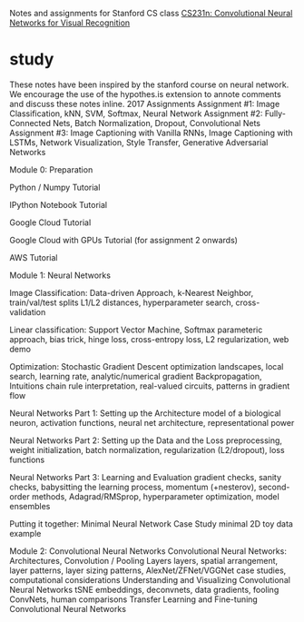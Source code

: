 
Notes and assignments for Stanford CS class [CS231n: Convolutional Neural Networks for Visual Recognition](http://vision.stanford.edu/teaching/cs231n/)

# study
These notes have been inspired by the stanford course on neural network. 
We encourage the use of the hypothes.is extension to annote comments and discuss these notes inline. 
2017 Assignments
Assignment #1: Image Classification, kNN, SVM, Softmax, Neural Network 
Assignment #2: Fully-Connected Nets, Batch Normalization, Dropout, Convolutional Nets 
Assignment #3: Image Captioning with Vanilla RNNs, Image Captioning with LSTMs, Network Visualization, Style Transfer, Generative Adversarial Networks

Module 0: Preparation

Python / Numpy Tutorial 

IPython Notebook Tutorial 

Google Cloud Tutorial 

Google Cloud with GPUs Tutorial (for assignment 2 onwards) 

AWS Tutorial 

Module 1: Neural Networks

Image Classification: Data-driven Approach, k-Nearest Neighbor, train/val/test splits 
L1/L2 distances, hyperparameter search, cross-validation 

Linear classification: Support Vector Machine, Softmax 
parameteric approach, bias trick, hinge loss, cross-entropy loss, L2 regularization, web demo 

Optimization: Stochastic Gradient Descent 
optimization landscapes, local search, learning rate, analytic/numerical gradient 
Backpropagation, Intuitions 
chain rule interpretation, real-valued circuits, patterns in gradient flow 

Neural Networks Part 1: Setting up the Architecture 
model of a biological neuron, activation functions, neural net architecture, representational power 

Neural Networks Part 2: Setting up the Data and the Loss 
preprocessing, weight initialization, batch normalization, regularization (L2/dropout), loss functions 

Neural Networks Part 3: Learning and Evaluation 
gradient checks, sanity checks, babysitting the learning process, momentum (+nesterov), second-order methods, Adagrad/RMSprop, hyperparameter optimization, model ensembles 

Putting it together: Minimal Neural Network Case Study 
minimal 2D toy data example 

Module 2: Convolutional Neural Networks
Convolutional Neural Networks: Architectures, Convolution / Pooling Layers 
layers, spatial arrangement, layer patterns, layer sizing patterns, AlexNet/ZFNet/VGGNet case studies, computational considerations 
Understanding and Visualizing Convolutional Neural Networks 
tSNE embeddings, deconvnets, data gradients, fooling ConvNets, human comparisons 
Transfer Learning and Fine-tuning Convolutional Neural Networks 
